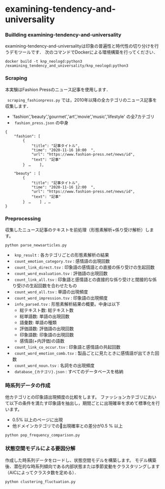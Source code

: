 # examining-tendency-and-universality

### Buillding examining-tendency-and-universality
examining-tendency-and-universalityは印象の普遍性と時代性の切り分けを行うデモツールです．
次のコマンドでDockerによる環境構築を行ってください．

``` 
docker build -t knp_neologd:python3 /examining_tendency_and_universality/knp_neologd:python3
``` 

### Scraping

本実験はFashion Pressのニュース記事を使用します．

``` scraping_fashionpress.py``` では，2010年以降の全カテゴリのニュース記事を収集します．

- 'fashion','beauty','gourmet','art','movie','music','lifestyle' の全7カテゴリ
- ``` fashion_press.json``` の中身
``` 
{
    "fashion": [
        {
            "title": "記事タイトル",
            "time": "2020-11-16 10:00  ",
            "url": "https://www.fashion-press.net/news/id",
            "text": "記事"
        }　…    ], 
        
    "beauty" : [
        {
            "title": "記事タイトル",
            "time": "2020-11-16 12:00  ",
            "url": "https://www.fashion-press.net/news/id",
            "text": "記事"
        }　…    ] , … 
}
``` 

### Preprocessing

収集したニュース記事のテキストを前処理（形態素解析+係り受け解析）します。

```
python parse_newsarticles.py 
```

- ``` knp_result``` : 各カテゴリごとの形態素解析の結果  
- ``` count_emotion_category.tsv``` : 感情語の出現回数  
- ``` count_link_direct.tsv``` : 印象語の感情語との直接の係り受けの生起回数         
- ``` count_word_evaluation.tsv``` : 評価語の出現回数  
- ``` count_link_all.tsv``` : 印象語と感情語との直接的な係り受けと間接的な係り受けの生起回数を合わせたもの
- ``` count_word_all.tsv``` : 単語の出現頻度
- ``` count_word_impression.tsv``` : 印象語の出現頻度
- ``` info_parsed.tsv``` : 形態素解析結果の概要。中身は以下
    - 総テキスト数: 総テキスト数
    - 総単語数: 単語の出現回数
    - 語彙数: 単語の種類
    - 評価語数: 評価語の出現回数
    - 印象語数: 印象語の出現回数
    - 感情語(+内評価)の語数
- ``` count_link_co_occur.tsv``` : 印象語と感情語の共起回数
- ``` count_word_emotion_comb.tsv``` : 製品ごとに見たときに感情語が出てきた回数
- ``` count_word_noun.tsv``` : 名詞をの出現頻度
- ``` database_{カテゴリ}.json``` : すべてのデータベースを格納


### 時系列データの作成

他カテゴリとの印象語出現頻度の比較をします。
ファッションカテゴリにおいて以下の条件を満たす印象語を抽出し，期間ごとに出現確率を求めて標準化を行います。
- 0.5% 以上のページに出現
- 他ドメインカテゴリでの出現確率との差分が0.5 % 以上

```
python pop_frequency_comparison.py
```

### 状態空間モデルによる要因分解

作成した時系列データをロードし、状態空間モデルを構築します。
モデル構築後、潜在的な時系列傾向である内部状態または季節変動をクラスタリングします（AICによってクラスタ数を定める）．

```
python clustering_fluctuation.py
```
